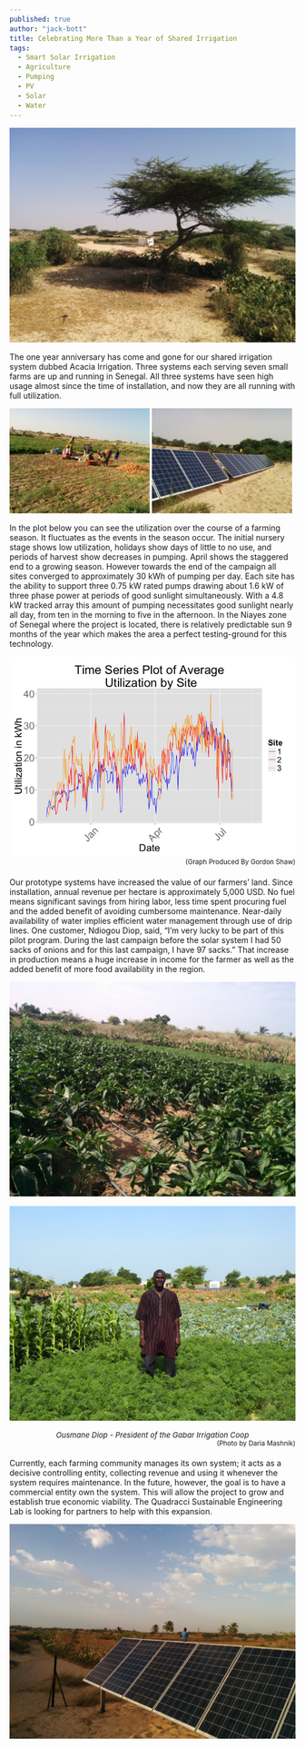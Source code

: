 ```yaml
---
published: true
author: "jack-bott"
title: Celebrating More Than a Year of Shared Irrigation
tags:
  - Smart Solar Irrigation
  - Agriculture
  - Pumping
  - PV
  - Solar
  - Water
---
```


![Acacia](/assets/uploads/blog/2016/celebrating-more-than-a-year-of-shared-irrigation/acacia.jpg)

The one year anniversary has come and gone for our shared irrigation system dubbed Acacia Irrigation. Three systems each serving seven small farms are up and running in Senegal. All three systems have seen high usage almost since the time of installation, and now they are all running with full utilization. 

<img style="width: 49%;" src="/assets/uploads/blog/2016/celebrating-more-than-a-year-of-shared-irrigation/carrot-piles.jpg">
<img style="width: 49%;" src="/assets/uploads/blog/2016/celebrating-more-than-a-year-of-shared-irrigation/tracking-panels.jpg">

In the plot below you can see the utilization over the course of a farming season. It fluctuates as the events in the season occur. The initial nursery stage shows low utilization, holidays show days of little to no use, and periods of harvest show decreases in pumping. April shows the staggered end to a growing season. However towards the end of the campaign all sites converged to approximately 30 kWh of pumping per day. Each site has the ability to support three 0.75 kW rated pumps drawing about 1.6 kW of three phase power at periods of good sunlight simultaneously. With a 4.8 kW tracked array this amount of pumping necessitates good sunlight nearly all day, from ten in the morning to five in the afternoon. In the Niayes zone of Senegal where the project is located, there is relatively predictable sun 9 months of the year which makes the area a perfect testing-ground for this technology.

<div align="center"><img src="/assets/uploads/blog/2016/celebrating-more-than-a-year-of-shared-irrigation/sn-usage-kwh.png"></div>

<div align="right"><sup>(Graph Produced By Gordon Shaw)</sup></div>

Our prototype systems have increased the value of our farmers’ land. Since installation, annual revenue per hectare is approximately 5,000 USD. No fuel means significant savings from hiring labor, less time spent procuring fuel and the added benefit of avoiding cumbersome maintenance. Near-daily availability of water implies efficient water management through use of drip lines. One customer, Ndiogou Diop, said, “I’m very lucky to be part of this pilot program. During the last campaign before the solar system I had 50 sacks of onions and for this last campaign, I have 97 sacks.” That increase in production means a huge increase in income for the farmer as well as the added benefit of more food availability in the region.

![Farm Site 3](/assets/uploads/blog/2016/celebrating-more-than-a-year-of-shared-irrigation/farm1.jpg)

![Ousmane](/assets/uploads/blog/2016/celebrating-more-than-a-year-of-shared-irrigation/ousmane-diop.jpg)

<div align="center" style="font-size: small;"><em>Ousmane Diop - President of the Gabar Irrigation Coop</em></div>
<div align="right"><sup>(Photo by Daria Mashnik)</sup></div>

Currently, each farming community manages its own system; it acts as a decisive controlling entity, collecting revenue and using it whenever the system requires maintenance. In the future, however, the goal is to have a commercial entity own the system. This will allow the project to grow and establish true economic viability. The Quadracci Sustainable Engineering Lab is looking for partners to help with this expansion.  

![Dusk](/assets/uploads/blog/2016/celebrating-more-than-a-year-of-shared-irrigation/dusk-coming.jpg)

